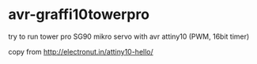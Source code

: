 # avr-graffi10towerpro
try to run tower pro SG90 mikro servo with avr attiny10 
(PWM, 16bit timer)

copy from
http://electronut.in/attiny10-hello/
